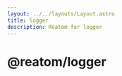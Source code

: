 ```yaml
---
layout: ../../layouts/Layout.astro
title: logger
description: Reatom for logger
---  
```

# @reatom/logger
